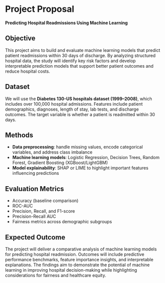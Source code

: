 # Project Proposal  
**Predicting Hospital Readmissions Using Machine Learning**  

## Objective  
This project aims to build and evaluate machine learning models that predict patient readmissions within 30 days of discharge. By analyzing structured hospital data, the study will identify key risk factors and develop interpretable prediction models that support better patient outcomes and reduce hospital costs.  

## Dataset  
We will use the **Diabetes 130-US hospitals dataset (1999–2008)**, which includes over 100,000 hospital admissions. Features include patient demographics, diagnoses, length of stay, lab tests, and discharge outcomes. The target variable is whether a patient is readmitted within 30 days.  

## Methods  
- **Data preprocessing**: handle missing values, encode categorical variables, and address class imbalance  
- **Machine learning models**: Logistic Regression, Decision Trees, Random Forest, Gradient Boosting (XGBoost/LightGBM)  
- **Model explainability**: SHAP or LIME to highlight important features influencing predictions  

## Evaluation Metrics  
- Accuracy (baseline comparison)  
- ROC-AUC  
- Precision, Recall, and F1-score  
- Precision-Recall AUC  
- Fairness metrics across demographic subgroups  

## Expected Outcome  
The project will deliver a comparative analysis of machine learning models for predicting hospital readmission. Outcomes will include predictive performance benchmarks, feature importance insights, and interpretable explanations. The findings aim to demonstrate the potential of machine learning in improving hospital decision-making while highlighting considerations for fairness and healthcare equity.  